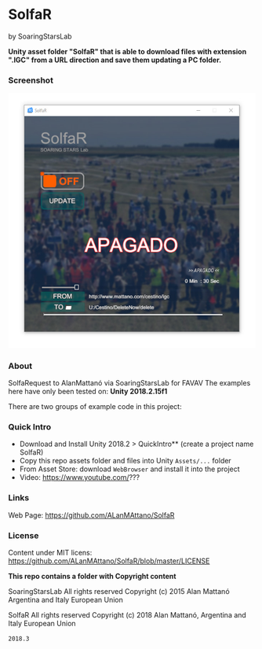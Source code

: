 # SolfaR 
by SoaringStarsLab

**Unity asset folder "SolfaR" that is able to download files with extension ".IGC" from a URL direction and save them updating a PC folder.**

### Screenshot

![Alt text](https://github.com/ALanMAttano/SolfaR/blob/master/Assets/SolfaR_HomePage003.jpg "SolfaR Screenshot")

### About

SolfaRequest to AlanMattanó via SoaringStarsLab for FAVAV
The examples here have only been tested on: **Unity 2018.2.15f1**

There are two groups of example code in this project:

### Quick Intro
* Download and Install Unity 2018.2 > QuickIntro** (create a project name SolfaR)
* Copy this repo assets folder and files into Unity `Assets/...` folder
* From Asset Store: download `WebBrowser` and install it into the project
* Video: https://www.youtube.com/???

### Links
Web Page: https://github.com/ALanMAttano/SolfaR

### License
Content under MIT licens: https://github.com/ALanMAttano/SolfaR/blob/master/LICENSE

**This repo contains a folder with Copyright content**

SoaringStarsLab All rights reserved Copyright (c) 2015 Alan Mattanó Argentina and Italy European Union

SolfaR All rights reserved Copyright (c) 2018 Alan Mattanó, Argentina and Italy European Union

```
2018.3
```
